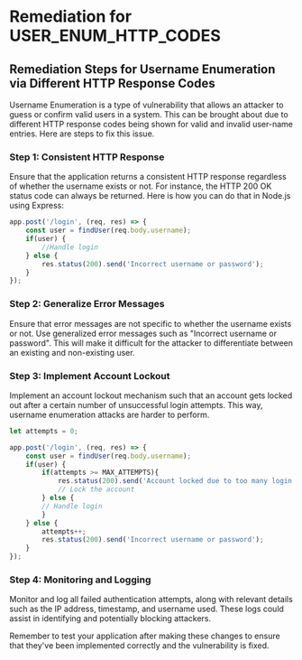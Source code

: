 # Remediation for USER_ENUM_HTTP_CODES

## Remediation Steps for Username Enumeration via Different HTTP Response Codes

Username Enumeration is a type of vulnerability that allows an attacker to guess or confirm valid users in a system. This can be brought about due to different HTTP response codes being shown for valid and invalid user-name entries. Here are steps to fix this issue.

### Step 1: Consistent HTTP Response
Ensure that the application returns a consistent HTTP response regardless of whether the username exists or not. For instance, the HTTP 200 OK status code can always be returned. Here is how you can do that in Node.js using Express:

```javascript
app.post('/login', (req, res) => {
    const user = findUser(req.body.username);
    if(user) {
        //Handle login
    } else {
        res.status(200).send('Incorrect username or password');
    }
});
```

### Step 2: Generalize Error Messages
Ensure that error messages are not specific to whether the username exists or not. Use generalized error messages such as "Incorrect username or password". This will make it difficult for the attacker to differentiate between an existing and non-existing user.

### Step 3: Implement Account Lockout
Implement an account lockout mechanism such that an account gets locked out after a certain number of unsuccessful login attempts. This way, username enumeration attacks are harder to perform.

```javascript
let attempts = 0;

app.post('/login', (req, res) => {
    const user = findUser(req.body.username);
    if(user) {
        if(attempts >= MAX_ATTEMPTS){
            res.status(200).send('Account locked due to too many login attempts');
            // Lock the account 
        } else {
        // Handle login
        }
    } else {
        attempts++;
        res.status(200).send('Incorrect username or password');
    }
});
```

### Step 4: Monitoring and Logging
Monitor and log all failed authentication attempts, along with relevant details such as the IP address, timestamp, and username used. These logs could assist in identifying and potentially blocking attackers.

Remember to test your application after making these changes to ensure that they've been implemented correctly and the vulnerability is fixed.
